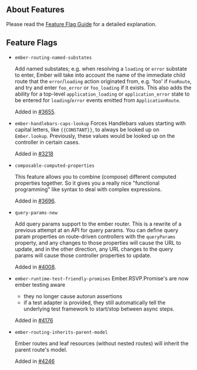 ## About Features

Please read the [Feature Flag Guide](http://emberjs.com/guides/configuring-ember/feature-flags/)
for a detailed explanation.

## Feature Flags

* `ember-routing-named-substates`

  Add named substates; e.g. when resolving a `loading` or `error`
  substate to enter, Ember will take into account the name of the
  immediate child route that the `error`/`loading` action originated
  from, e.g. 'foo' if `FooRoute`, and try and enter `foo_error` or
  `foo_loading` if it exists. This also adds the ability for a
  top-level `application_loading` or `application_error` state to
  be entered for `loading`/`error` events emitted from
  `ApplicationRoute`.

  Added in [#3655](https://github.com/emberjs/ember.js/pull/3655).

* `ember-handlebars-caps-lookup`
  Forces Handlebars values starting with capital letters, like `{{CONSTANT}}`,
  to always be looked up on `Ember.lookup`. Previously, these values would be
  looked up on the controller in certain cases.

  Added in [#3218](https://github.com/emberjs/ember.js/pull/3218)

* `composable-computed-properties`

  This feature allows you to combine (compose) different computed
  properties together. So it gives you a really nice "functional
  programming" like syntax to deal with complex expressions.

  Added in [#3696](https://github.com/emberjs/ember.js/pull/3696).

* `query-params-new`

  Add query params support to the ember router. This is a rewrite of a
  previous attempt at an API for query params. You can define query
  param properties on route-driven controllers with the `queryParams`
  property, and any changes to those properties will cause the URL
  to update, and in the other direction, any URL changes to the query
  params will cause those controller properties to update.

  Added in [#4008](https://github.com/emberjs/ember.js/pull/4008).

* `ember-runtime-test-friendly-promises`
  Ember.RSVP.Promise's are now ember testing aware

  - they no longer cause autorun assertions
  - if a test adapter is provided, they still automatically tell the
    underlying test framework to start/stop between async steps.

  Added in [#4176](https://github.com/emberjs/ember.js/pull/4176)
  
* `ember-routing-inherits-parent-model`

  Ember routes and leaf resources (without nested routes) will inherit the parent route's model.
  
  Added in [#4246](https://github.com/emberjs/ember.js/pull/4246)
